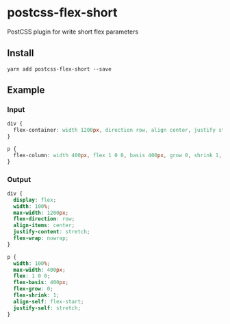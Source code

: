 # postcss-flex-short

PostCSS plugin for write short flex parameters

## Install

```
yarn add postcss-flex-short --save
```

## Example

### Input

```css
div { 
  flex-container: width 1200px, direction row, align center, justify stretch, wrap nowrap; 
} 

p { 
  flex-column: width 400px, flex 1 0 0, basis 400px, grow 0, shrink 1, align flex-start, justify stretch; 
}
```

### Output

```css
div { 
  display: flex; 
  width: 100%; 
  max-width: 1200px; 
  flex-direction: row; 
  align-items: center; 
  justify-content: stretch;
  flex-wrap: nowrap;
} 

p { 
  width: 100%; 
  max-width: 400px; 
  flex: 1 0 0;
  flex-basis: 400px;
  flex-grow: 0;
  flex-shrink: 1;
  align-self: flex-start; 
  justify-self: stretch;
}
```

